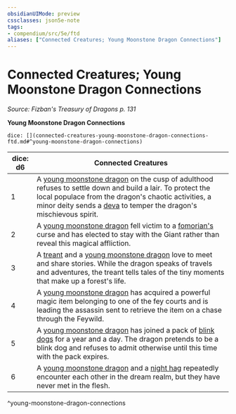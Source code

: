 ```yaml
---
obsidianUIMode: preview
cssclasses: json5e-note
tags:
- compendium/src/5e/ftd
aliases: ["Connected Creatures; Young Moonstone Dragon Connections"]
---
```

# Connected Creatures; Young Moonstone Dragon Connections
*Source: Fizban's Treasury of Dragons p. 131* 

**Young Moonstone Dragon Connections**

`dice: [](connected-creatures-young-moonstone-dragon-connections-ftd.md#^young-moonstone-dragon-connections)`

| dice: d6 | Connected Creatures |
|----------|---------------------|
| 1 | A [young moonstone dragon](/3-Mechanics/CLI/bestiary/dragon/young-moonstone-dragon-ftd.md) on the cusp of adulthood refuses to settle down and build a lair. To protect the local populace from the dragon's chaotic activities, a minor deity sends a [deva](/3-Mechanics/CLI/bestiary/celestial/deva.md) to temper the dragon's mischievous spirit. |
| 2 | A [young moonstone dragon](/3-Mechanics/CLI/bestiary/dragon/young-moonstone-dragon-ftd.md) fell victim to a [fomorian's](/3-Mechanics/CLI/bestiary/giant/fomorian.md) curse and has elected to stay with the Giant rather than reveal this magical affliction. |
| 3 | A [treant](/3-Mechanics/CLI/bestiary/plant/treant.md) and a [young moonstone dragon](/3-Mechanics/CLI/bestiary/dragon/young-moonstone-dragon-ftd.md) love to meet and share stories. While the dragon speaks of travels and adventures, the treant tells tales of the tiny moments that make up a forest's life. |
| 4 | A [young moonstone dragon](/3-Mechanics/CLI/bestiary/dragon/young-moonstone-dragon-ftd.md) has acquired a powerful magic item belonging to one of the fey courts and is leading the assassin sent to retrieve the item on a chase through the Feywild. |
| 5 | A [young moonstone dragon](/3-Mechanics/CLI/bestiary/dragon/young-moonstone-dragon-ftd.md) has joined a pack of [blink dogs](/3-Mechanics/CLI/bestiary/fey/blink-dog.md) for a year and a day. The dragon pretends to be a blink dog and refuses to admit otherwise until this time with the pack expires. |
| 6 | A [young moonstone dragon](/3-Mechanics/CLI/bestiary/dragon/young-moonstone-dragon-ftd.md) and a [night hag](/3-Mechanics/CLI/bestiary/fiend/night-hag.md) repeatedly encounter each other in the dream realm, but they have never met in the flesh. |
^young-moonstone-dragon-connections